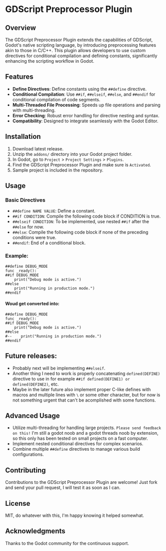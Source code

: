 # GDScript Preprocessor Plugin

## Overview
The GDScript Preprocessor Plugin extends the capabilities of GDScript, Godot's native scripting language, by introducing preprocessing features akin to those in C/C++. This plugin allows developers to use custom directives for conditional compilation and defining constants, significantly enhancing the scripting workflow in Godot.

## Features
- **Define Directives**: Define constants using the `##define` directive.
- **Conditional Compilation**: Use `##if`, `##elseif`, `##else`, and `##endif` for conditional compilation of code segments.
- **Multi-Threaded File Processing**: Speeds up file operations and parsing with multi-threading.
- **Error Checking**: Robust error handling for directive nesting and syntax.
- **Compatibility**: Designed to integrate seamlessly with the Godot Editor.

## Installation
1. Download latest release.
2. Unzip the `addons/` directory into your Godot project folder.
3. In Godot, go to `Project` > `Project Settings` > `Plugins`.
4. Find the GDScript Preprocessor Plugin and make sure is `Activated`.
5. Sample project is included in the repository.

## Usage
### Basic Directives
- `##define NAME VALUE`: Define a constant.
- `##if CONDITION`: Compile the following code block if CONDITION is true.
- `##elseif CONDITION`: To be implemented, use nested `##if` after the `##else` for now.
- `##else`: Compile the following code block if none of the preceding conditions were true.
- `##endif`: End of a conditional block.

### Example:
```gdscript
##define DEBUG_MODE
func _ready():
##if DEBUG_MODE
    print("Debug mode is active.")
##else
    print("Running in production mode.")
##endif
```
#### Woud get converted into:
```gdscript
##define DEBUG_MODE
func _ready():
##if DEBUG_MODE
    print("Debug mode is active.")
##else
#--    print("Running in production mode.")
##endif
```

## Future releases:
- Probably next will be implementing `##elseif`.
- Another thing I need to work is properly concatenating `defined(DEFINE)` directive to use in for example `##if defined(DEFINE1) or defined(DEFINE2)`, etc.
- Maybe in the later future also implement proper C-like defines with macros and multiple lines with `\` or some other character, but for now is not something urgent that can't be acomplished with some functions.

## Advanced Usage
- Utilize multi-threading for handling large projects. `Please send feedback on this!` I'm still a godot noob and a godot threads noob by extension, so this only has been tested on small projects on a fast computer.
- Implement nested conditional directives for complex scenarios.
- Combine multiple `##define` directives to manage various build configurations.

## Contributing
Contributions to the GDScript Preprocessor Plugin are welcome! Just fork and send your pull request, I will test it as soon as I can.

## License
MIT, do whatever with this, I'm happy knowing it helped somewhat.

## Acknowledgments
Thanks to the Godot community for the continuous support.


